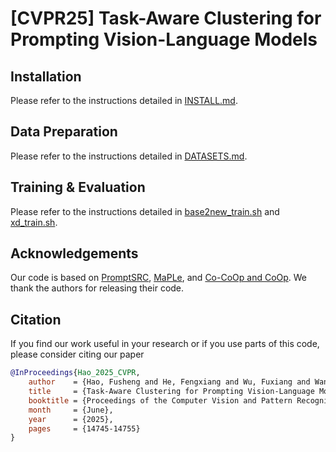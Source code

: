 # [CVPR25] Task-Aware Clustering for Prompting Vision-Language Models

## Installation
Please refer to the instructions detailed in [INSTALL.md](docs/INSTALL.md).

## Data Preparation
Please refer to the instructions detailed in [DATASETS.md](docs/DATASETS.md).

## Training & Evaluation
Please refer to the instructions detailed in [base2new_train.sh](scripts/tac/base2new_train.sh) and [xd_train.sh](scripts/tac/xd_train.sh).

## Acknowledgements
Our code is based on [PromptSRC](https://github.com/muzairkhattak/PromptSRC), [MaPLe](https://github.com/muzairkhattak/multimodal-prompt-learning), and [Co-CoOp and CoOp](https://github.com/KaiyangZhou/CoOp). We thank the authors for releasing their code.

## Citation
If you find our work useful in your research or if you use parts of this code, please consider citing our paper

```bibtex
@InProceedings{Hao_2025_CVPR,
    author    = {Hao, Fusheng and He, Fengxiang and Wu, Fuxiang and Wang, Tichao and Song, Chengqun and Cheng, Jun},
    title     = {Task-Aware Clustering for Prompting Vision-Language Models},
    booktitle = {Proceedings of the Computer Vision and Pattern Recognition Conference (CVPR)},
    month     = {June},
    year      = {2025},
    pages     = {14745-14755}
}
```
